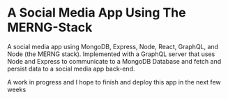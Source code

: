 # A Social Media App Using The MERNG-Stack

A social media app using MongoDB, Express, Node, React, GraphQL, and Node (the MERNG stack). Implemented with a GraphQL server that uses Node and Express to communicate to a MongoDB Database and fetch and persist data to a social media app back-end.

A work in progress and I hope to finish and deploy this app in the next few weeks
